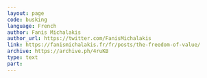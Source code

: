 ```yaml
---
layout: page
code: busking
language: French
author: Fanis Michalakis
author_url: https://twitter.com/FanisMichalakis
link: https://fanismichalakis.fr/fr/posts/the-freedom-of-value/
archive: https://archive.ph/4ruKB
type: text
part: 
---
```

